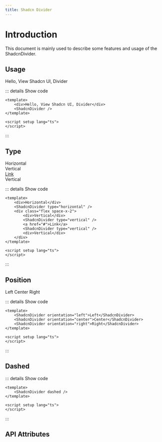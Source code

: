 ```yaml
---
title: Shadcn Divider
---
```


# Introduction

This document is mainly used to describe some features and usage of the ShadcnDivider.

## Usage

<CodeRunner title="Simple Divider"
    description="Created a simple divider">
    <div>Hello, View Shadcn UI, Divider</div>
    <ShadcnDivider />
</CodeRunner>

::: details Show code

```vue
<template>
    <div>Hello, View Shadcn UI, Divider</div>
    <ShadcnDivider />
</template>

<script setup lang="ts">
</script>
```

:::

## Type

<CodeRunner title="Type"
    description="Created a type divider">
    <div>Horizontal</div>
    <ShadcnDivider type="horizontal" />
    <div class="flex space-x-2 mt-2">
        <div>Vertical</div>
        <ShadcnDivider type="vertical" />
        <a href="#">Link</a>
        <ShadcnDivider type="vertical" />
        <div>Vertical</div>
    </div>
</CodeRunner>

::: details Show code

```vue
<template>
    <div>Horizontal</div>
    <ShadcnDivider type="horizontal" />
    <div class="flex space-x-2">
        <div>Vertical</div>
        <ShadcnDivider type="vertical" />
        <a href="#">Link</a>
        <ShadcnDivider type="vertical" />
        <div>Vertical</div>
    </div>
</template>

<script setup lang="ts">
</script>
```

:::

## Position

<CodeRunner title="Position"
    description="Created a position divider">
    <ShadcnDivider orientation="left">Left</ShadcnDivider>
    <ShadcnDivider orientation="center">Center</ShadcnDivider>
    <ShadcnDivider orientation="right">Right</ShadcnDivider>
</CodeRunner>

::: details Show code

```vue
<template>
    <ShadcnDivider orientation="left">Left</ShadcnDivider>
    <ShadcnDivider orientation="center">Center</ShadcnDivider>
    <ShadcnDivider orientation="right">Right</ShadcnDivider>
</template>

<script setup lang="ts">
</script>
```

:::

## Dashed

<CodeRunner title="Dashed"
    description="Created a dashed divider">
    <ShadcnDivider dashed />
</CodeRunner>

::: details Show code

```vue
<template>
    <ShadcnDivider dashed />
</template>

<script setup lang="ts">
</script>
```

:::

## API Attributes

<ApiTable title="Divider Props"
    :headers="['Attribute', 'Description', 'Type', 'Default Value', 'List']"
    :columns="[
        ['text', 'Text content', 'String', '-', '-'],
        ['type', 'Divider type', 'Enum', '-', 'horizontal | vertical'],
        ['orientation', 'The position of the dividing line title', 'Enum', '-', 'left | center | right'],
        ['dashed', 'Whether the divider is dashed', 'Boolean', 'false', '-'],
    ]">
</ApiTable>

<br />

<ApiTable title="Divider Slots"
    :headers="['Slot', 'Description', 'Props Reference']"
    :columns="[
        ['default', 'Default slot', 'text'],
    ]">
</ApiTable>
